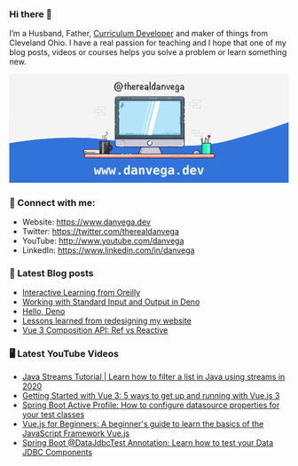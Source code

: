 ### Hi there 👋

I’m a Husband, Father, [Curriculum Developer](https://www.techelevator.com) and maker of things from Cleveland Ohio. I have a real passion for teaching and I hope that one of my blog posts, videos or courses helps you solve a problem or learn something new.

![Profile Header](./github_profile_header.png)

### 🤝 Connect with me:

- Website: https://www.danvega.dev
- Twitter: https://twitter.com/therealdanvega
- YouTube: http://www.youtube.com/danvega
- LinkedIn: https://www.linkedin.com/in/danvega

### 📝 Latest Blog posts

<!-- BLOG-POST-LIST:START -->
- [Interactive Learning from Oreilly](https://www.danvega.dev/blog/2020/07/30/oreilly-interactive-learning)
- [Working with Standard Input and Output in Deno](https://www.danvega.dev/blog/2020/06/03/deno-stdin-stdout)
- [Hello, Deno](https://www.danvega.dev/blog/2020/05/29/hello-deno)
- [Lessons learned from redesigning my website](https://www.danvega.dev/blog/2020/05/16/website-redesign-lessons-learned)
- [Vue 3 Composition API: Ref vs Reactive](https://www.danvega.dev/blog/2020/02/12/vue3-ref-vs-reactive)
<!-- BLOG-POST-LIST:END -->

### 🖥 Latest YouTube Videos

<!-- YOUTUBE:START -->
- [Java Streams Tutorial | Learn how to filter a list in Java using streams in 2020](https://www.youtube.com/watch?v=RDh2PjU1WDY)
- [Getting Started with Vue 3: 5 ways to get up and running with Vue.js 3](https://www.youtube.com/watch?v=zKLUGeHRMAo)
- [Spring Boot Active Profile: How to configure datasource properties for your test classes](https://www.youtube.com/watch?v=q2L9nuiJU70)
- [Vue.js for Beginners: A beginner's guide to learn the basics of the JavaScript Framework Vue.js](https://www.youtube.com/watch?v=nugg5Zst1Nc)
- [Spring Boot @DataJdbcTest Annotation: Learn how to test your Data JDBC Components](https://www.youtube.com/watch?v=1IgvKFSWXcE)
<!-- YOUTUBE:END -->
